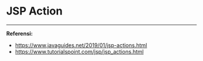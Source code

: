 # JSP Action

---
**Referensi:**
- https://www.javaguides.net/2019/01/jsp-actions.html
- https://www.tutorialspoint.com/jsp/jsp_actions.html